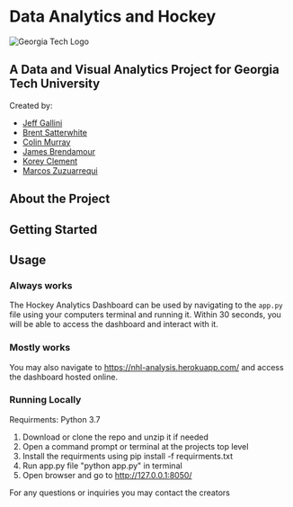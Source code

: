 # Data Analytics and Hockey
![Georgia Tech Logo](https://miro.medium.com/max/403/1*YowZrQ6aLxKgFqOA_Tp__A.png)
## A Data and Visual Analytics Project for Georgia Tech University

Created by:
- [Jeff Gallini](https://www.linkedin.com/in/jeff-gallini/)
- [Brent Satterwhite](https://www.linkedin.com/in/brent-satterwhite-45965699/)
- [Colin Murray](https://www.linkedin.com/in/colin-murray/)
- [James Brendamour](https://www.linkedin.com/in/james-brendamour-4b1782112/)
- [Korey Clement](https://www.linkedin.com/in/korey-clement-96997268/)
- [Marcos Zuzuarrequi](https://www.linkedin.com/in/marcos-zuzu%C3%A1rregui-73a681bb/)

## About the Project

## Getting Started

## Usage

### Always works
The Hockey Analytics Dashboard can be used by navigating to the `app.py` file using your computers terminal and running it. Within 30 seconds, you will be able to access the dashboard and interact with it.

### Mostly works
You may also navigate to <https://nhl-analysis.herokuapp.com/> and access the dashboard hosted online.

### Running Locally 
Requirments: Python 3.7 
1. Download or clone the repo and unzip it if needed 
2. Open a command prompt or terminal at the projects top level 
3. Install the requirments using pip install -f requirments.txt
4. Run app.py file "python app.py" in terminal 
5. Open browser and go to http://127.0.0.1:8050/

For any questions or inquiries you may contact the creators 
